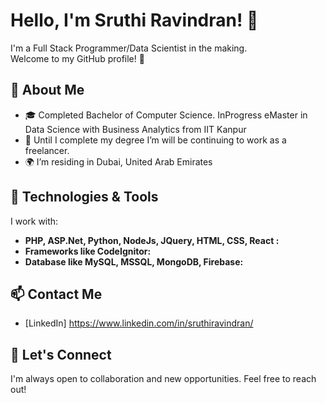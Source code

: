 # Hello, I'm Sruthi Ravindran! 👋

I'm a Full Stack Programmer/Data Scientist in the making.  
Welcome to my GitHub profile! 🚀

## 🌱 About Me

- 🎓 Completed Bachelor of Computer Science. InProgress eMaster in Data Science with Business Analytics from IIT Kanpur
- 💼 Until I complete my degree I’m will be continuing to work as a freelancer.
- 🌍 I’m residing in Dubai, United Arab Emirates

## 🔧 Technologies & Tools

I work with:

- **PHP, ASP.Net, Python, NodeJs, JQuery, HTML, CSS, React :**
- **Frameworks like CodeIgnitor:** 
- **Database like MySQL, MSSQL, MongoDB, Firebase:** 
## 📫 Contact Me
- [LinkedIn] https://www.linkedin.com/in/sruthiravindran/
## 🤝 Let's Connect
I'm always open to collaboration and new opportunities. Feel free to reach out!

